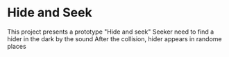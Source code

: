 # Hide and Seek
This project presents a prototype "Hide and seek"
Seeker need to find a hider in the dark by the sound
After the collision, hider appears in randome places 

